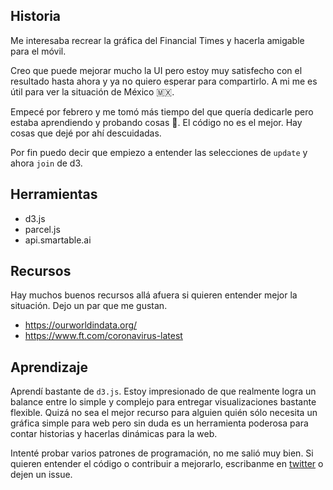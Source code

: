 ## Historia

Me interesaba recrear la gráfica del Financial Times y hacerla amigable para el móvil.

Creo que puede mejorar mucho la UI pero estoy muy satisfecho con el resultado hasta ahora y ya no quiero esperar para compartirlo. A mi me es útil para ver la situación de México 🇲🇽.

Empecé por febrero y me tomó más tiempo del que quería dedicarle pero estaba aprendiendo y probando cosas 🤷. El código no es el mejor. Hay cosas que dejé por ahí descuidadas. 

Por fin puedo decir que empiezo a entender las selecciones de `update` y ahora `join` de d3. 


## Herramientas

- d3.js
- parcel.js
- api.smartable.ai

## Recursos

Hay muchos buenos recursos allá afuera si quieren entender mejor la situación. Dejo un par que me gustan. 

- https://ourworldindata.org/
- https://www.ft.com/coronavirus-latest


## Aprendizaje

Aprendí bastante de `d3.js`. Estoy impresionado de que realmente logra un balance entre lo simple y complejo para entregar visualizaciones bastante flexible. Quizá no sea el mejor recurso para alguien quién sólo necesita un gráfica simple para web pero sin duda es un herramienta poderosa para contar historias y hacerlas dinámicas para la web. 

Intenté probar varios patrones de programación, no me salió muy bien. Si quieren entender el código o contribuir a mejorarlo, escribanme en [twitter](twitter.com/hugomosh) o dejen un issue. 

